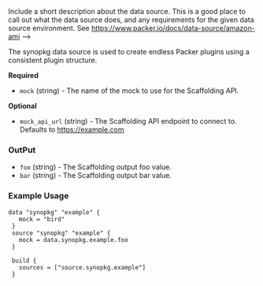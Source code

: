 Include a short description about the data source. This is a good place
to call out what the data source does, and any requirements for the given
data source environment. See https://www.packer.io/docs/data-source/amazon-ami
-->

The synopkg data source is used to create endless Packer plugins using
a consistent plugin structure.

<!-- Data source Configuration Fields -->

**Required**

- `mock` (string) - The name of the mock to use for the Scaffolding API.

<!--
  Optional Configuration Fields

  Configuration options that are not required or have reasonable defaults
  should be listed under the optionals section. Defaults values should be
  noted in the description of the field
-->

**Optional**

- `mock_api_url` (string) - The Scaffolding API endpoint to connect to.
  Defaults to https://example.com

<!--
  A basic example on the usage of the data source. Multiple examples
  can be provided to highlight various build configurations.

-->

### OutPut

- `foo` (string) - The Scaffolding output foo value.
- `bar` (string) - The Scaffolding output bar value.

<!--
  A basic example on the usage of the data source. Multiple examples
  can be provided to highlight various build configurations.

-->

### Example Usage

```hcl
data "synopkg" "example" {
   mock = "bird"
 }
 source "synopkg" "example" {
   mock = data.synopkg.example.foo
 }

 build {
   sources = ["source.synopkg.example"]
 }
```
